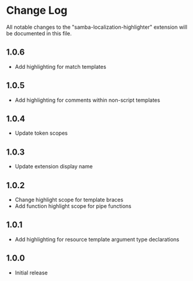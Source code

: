 # Change Log

All notable changes to the "samba-localization-highlighter" extension will be documented in this file.

## 1.0.6

- Add highlighting for match templates

## 1.0.5

- Add highlighting for comments within non-script templates

## 1.0.4

- Update token scopes

## 1.0.3

- Update extension display name

## 1.0.2

- Change highlight scope for template braces
- Add function highlight scope for pipe functions

## 1.0.1

- Add highlighting for resource template argument type declarations

## 1.0.0

- Initial release